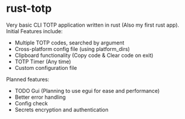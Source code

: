 # rust-totp

Very basic CLI TOTP application written in rust (Also my first rust app). Initial Features include:
 - Multiple TOTP codes, searched by argument
 - Cross-platform config file (using platform_dirs)
 - Clipboard functionality (Copy code & Clear code on exit)
 - TOTP Timer (Any time)
 - Custom configuration file

Planned features:
 - TODO Gui (Planning to use egui for ease and performance)
 - Better error handling
 - Config check
 - Secrets encryption and authentication